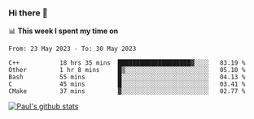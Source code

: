 ### Hi there 👋

📊 **This week I spent my time on**
<!--START_SECTION:waka-->

```text
From: 23 May 2023 - To: 30 May 2023

C++           18 hrs 35 mins  ████████████████████▓░░░░   83.19 %
Other         1 hr 8 mins     █▒░░░░░░░░░░░░░░░░░░░░░░░   05.10 %
Bash          55 mins         █░░░░░░░░░░░░░░░░░░░░░░░░   04.13 %
C             45 mins         █░░░░░░░░░░░░░░░░░░░░░░░░   03.41 %
CMake         37 mins         ▓░░░░░░░░░░░░░░░░░░░░░░░░   02.77 %
```

<!--END_SECTION:waka-->


[![Paul's github stats](https://github-readme-stats.vercel.app/api?username=mickeyouyou&theme=dracula&show_icons=true)](https://github.com/anuraghazra/github-readme-stats)
